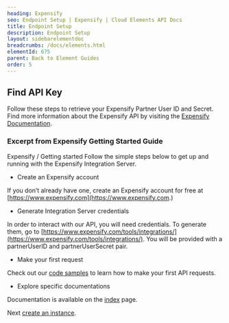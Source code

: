 ```yaml
---
heading: Expensify
seo: Endpoint Setup | Expensify | Cloud Elements API Docs
title: Endpoint Setup
description: Endpoint Setup
layout: sidebarelementdoc
breadcrumbs: /docs/elements.html
elementId: 675
parent: Back to Element Guides
order: 5
---
```


## Find API Key

Follow these steps to retrieve your Expensify Partner User ID and Secret. Find more information about the Expensify API by visiting the [Expensify Documentation](https://www.expensify.com/api.html).

### Excerpt from Expensify Getting Started Guide

Expensify / Getting started
Follow the simple steps below to get up and running with the Expensify Integration Server.

* Create an Expensify account

If you don’t already have one, create an Expensify account for free at [https://www.expensify.com](https://www.expensify.com.)

* Generate Integration Server credentials

In order to interact with our API, you will need credentials. To generate them, go to [https://www.expensify.com/tools/integrations/](https://www.expensify.com/tools/integrations/). You will be provided with a partnerUserID and partnerUserSecret pair.

* Make your first request

Check out our [code samples](https://integrations.expensify.com/Integration-Server/doc/samples.html) to learn how to make your first API requests.

* Explore specific documentations

Documentation is available on the [index](https://integrations.expensify.com/Integration-Server/doc/index.html) page.

Next [create an instance](expensify-create-instance.html).
